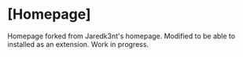# [Homepage]

Homepage forked from Jaredk3nt's homepage. Modified to be able to installed as an extension. Work in progress.

